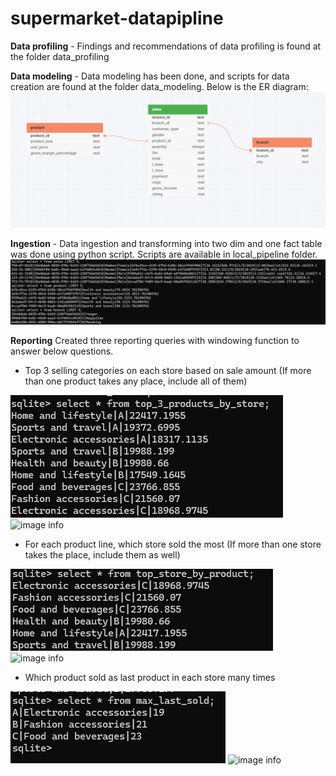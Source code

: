 # supermarket-datapipline 

**Data profiling** - Findings and recommendations of data profiling is found at the folder data_profiling <br>

**Data modeling** - Data modeling has been done, and scripts for data creation are found at the folder data_modeling. Below is the ER diagram:
![image info](./data_modeling/images/ER_diagram.png)

**Ingestion** - Data ingestion and transforming into two dim and one fact table was done using python script. Scripts are available in local_pipeline folder.
![image info](./local_pipeline/images/data_load.png)

**Reporting**
Created three reporting queries with windowing function to answer below questions.

- Top 3 selling categories on each store based on sale amount (If more than one product takes any place, include all of them)

![image info](./local_pipeline/images/result-1.png)
![image info](./images/plot-1.png)

- For each product line, which store sold the most (If more than one store takes the place, include them as well)

![image info](./local_pipeline/images/result-2.png)
![image info](./images/plot-2.png)

- Which product sold as last product in each store many times

![image info](./local_pipeline/images/result-3.png)
![image info](./images/plot-3.png)